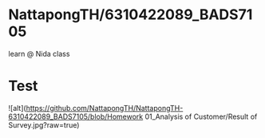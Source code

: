# NattapongTH/6310422089_BADS7105
 learn @ Nida class

# Test
![alt](https://github.com/NattapongTH/NattapongTH-6310422089_BADS7105/blob/Homework 01_Analysis of Customer/Result of Survey.jpg?raw=true)